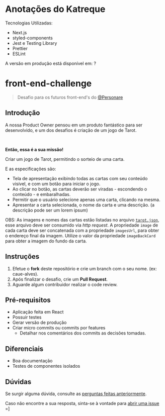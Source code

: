 # Anotações do Katreque
Tecnologias Utilizadas:
- Next.js
- styled-components
- Jest e Testing Library
- Prettier
- ESLint

A versão em produção está disponível em: ?

# front-end-challenge

> Desafio para os futuros front-end's do [@Personare](https://github.com/Personare)

## Introdução

A nossa Product Owner pensou em um produto fantástico para ser desenvolvido, e um dos desafios é criação de um jogo de Tarot.

<br>

**Então, essa é a sua missão!**

Criar um jogo de Tarot, permitindo o sorteio de uma carta.

E as especificações são:

- Tela de apresentação exibindo todas as cartas com seu conteúdo visível, e com um botão para iniciar o jogo.
- Ao clicar no botão, as cartas deverão ser viradas - escondendo o conteúdo - e embaralhadas.
- Permitir que o usuário selecione apenas uma carta, clicando na mesma.
- Apresentar a carta selecionada, o nome da carta e uma descrição. (a descrição pode ser um lorem ipsum)

OBS: As imagens e nomes das cartas estão listadas no arquivo [`tarot.json`](tarot.json), esse arquivo deve ser consumido via _http request_. A propriedade `image` de cada carta deve ser concatenada com a propriedade `imagesUrl`, para obter o endereço final da imagem. Utilize o valor da propriedade `imageBackCard` para obter a imagem do fundo da carta.


## Instruções

1. Efetue o **fork** deste repositório e crie um branch com o seu nome. (ex: caue-alves).
2. Após finalizar o desafio, crie um **Pull Request**.
3. Aguarde algum contribuidor realizar o code review.


## Pré-requisitos

- Aplicação feita em React
- Possuir testes
- Gerar versão de produção
- Criar micro commits ou commits por features
	- Detalhar nos comentários dos commits as decisões tomadas.


## Diferenciais

- Boa documentação
- Testes de componentes isolados

## Dúvidas

Se surgir alguma dúvida, consulte as [perguntas feitas anteriormente](https://github.com/Personare/front-end-challenge/labels/question).

Caso não encontre a sua resposta, sinta-se à vontade para [abrir uma issue](https://github.com/Personare/front-end-challenge/issues/new) =]

